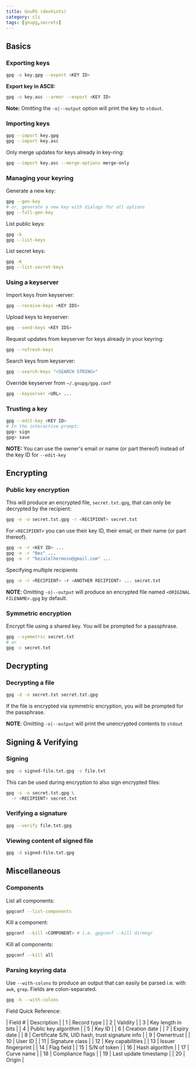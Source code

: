 ```yaml
---
title: GnuPG (devhints)
category: cli
tags: [gnupg,secrets]
---
```


Basics
---------------

### Exporting keys

```sh
gpg -o key.gpg --export <KEY ID>
```

__Export key in ASCII:__

```sh
gpg -o key.asc --armor --export <KEY ID>
```

__Note:__ Omitting the `-o|--output` option will print the key to `stdout`.

### Importing keys

```sh
gpg --import key.gpg
gpg --import key.asc
```

Only merge updates for keys already in key-ring:

```sh
gpg --import key.asc --merge-options merge-only
```

### Managing your keyring

Generate a new key:

```sh
gpg --gen-key
# or, generate a new key with dialogs for all options
gpg --full-gen-key
```

List public keys:

```sh
gpg -k
gpg --list-keys
```

List secret keys:

```sh
gpg -K
gpg --list-secret-keys
```


### Using a keyserver

Import keys from keyserver:

```sh
gpg --receive-keys <KEY IDS>
```

Upload keys to keyserver:

```sh
gpg --send-keys <KEY IDS>
```

Request updates from keyserver for keys already in your keyring:

```sh
gpg --refresh-keys
```

Search keys from keyserver:

```sh
gpg --search-keys "<SEARCH STRING>"
```

Override keyserver from `~/.gnupg/gpg.conf`

```sh
gpg --keyserver <URL> ...
```

### Trusting a key

```sh
gpg --edit-key <KEY ID>
# In the interactive prompt:
gpg> sign
gpg> save
```

__NOTE:__ You can use the owner's email or name (or part thereof) instead of the key ID for `--edit-key`


Encrypting
---------

### Public key encryption
This will produce an encrypted file, `secret.txt.gpg`, that can only be decrypted by the recipient:

```sh
gpg -e -o secret.txt.gpg -r <RECIPIENT> secret.txt
```

For `<RECIPIENT>` you can use their key ID, their email, or their name (or part thereof).

```sh
gpg -e -r <KEY ID> ...
gpg -e -r "Bez" ...
gpg -e -r "bezalelhermoso@gmail.com" ...
```

Specifying multiple recipients

```sh
gpg -e -r <RECIPIENT> -r <ANOTHER RECIPIENT> ... secret.txt
```

__NOTE__: Omitting `-o|--output` will produce an encrypted file named `<ORIGINAL FILENAME>.gpg` by default.

### Symmetric encryption

Encrypt file using a shared key. You will be prompted for a passphrase.

```sh
gpg --symmetric secret.txt
# or
gpg -c secret.txt
```

Decrypting
---------

### Decrypting a file

```sh
gpg -d -o secret.txt secret.txt.gpg
```

If the file is encrypted via symmetric encryption, you will be prompted for the passphrase.

__NOTE__: Omitting `-o|--output` will print the unencrypted contents to `stdout`

Signing & Verifying
---------

### Signing

```sh
gpg -o signed-file.txt.gpg -s file.txt
```

This can be used during encryption to also sign encrypted files:

```sh
gpg -s -o secret.txt.gpg \
  -r <RECIPIENT> secret.txt
```

### Verifying a signature

```sh
gpg --verify file.txt.gpg
```

### Viewing content of signed file

```sh
gpg -d signed-file.txt.gpg
```

Miscellaneous
----------

### Components

List all components:

```sh
gpgconf --list-components
```

Kill a component:

```sh
gpgconf --kill <COMPONENT> # i.e. gpgconf --kill dirmngr
```

Kill all components:
```sh
gpgconf --kill all
```

### Parsing keyring data

Use `--with-colons` to produce an output that can easily be parsed i.e. with `awk`, `grep`. Fields are colon-separated.

```sh
gpg -k --with-colons
```

Field Quick Reference:

| Field # | Description |
| 1       | Record type |
| 2       | Validity |
| 3       | Key length in bits |
| 4       | Public key algorithm |
| 5       | Key ID |
| 6       | Creation date |
| 7       | Expiry date |
| 8       | Certificate S/N, UID hash, trust signature info |
| 9       | Ownertrust |
| 10      | User ID |
| 11      | Signature class |
| 12      | Key capabilities |
| 13      | Issuer fingerprint |
| 14      | Flag field |
| 15      | S/N of token |
| 16      | Hash algorithm |
| 17      | Curve name |
| 18      | Compliance flags |
| 19      | Last update timestamp |
| 20      | Origin |
